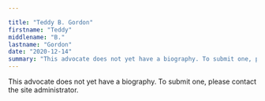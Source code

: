 ```yaml
---

title: "Teddy B. Gordon"
firstname: "Teddy"
middlename: "B."
lastname: "Gordon"
date: "2020-12-14"
summary: "This advocate does not yet have a biography. To submit one, please contact the site administrator."
---
```

This advocate does not yet have a biography. To submit one, please contact the site administrator.

